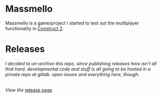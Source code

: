 # Massmello
<p> Massmello is a game/project i started to test out the multiplayer functionality in <a href="https://www.scirra.com/construct2">Construct 2</a>.</p>
<p></p>

# Releases
<h6><i>I decided to un-archive this repo, since publishing releases here isn't all that hard. developmental code and stuff is all going to be hosted in a private repo at gitlab. open issues and everything here, though.</i></h3>
<p><i>View the </i><a href="">release page</a></p>
